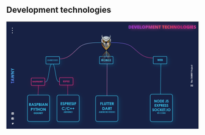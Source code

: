 ## Development technologies 
<p align="center"><img src="https://github.com/seifoueslati/Tawny/blob/main/images/devtech.png" width="700"></p>
